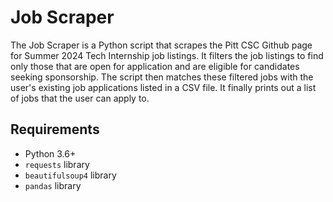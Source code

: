 # Job Scraper

The Job Scraper is a Python script that scrapes the Pitt CSC Github page for Summer 2024 Tech Internship job listings. It filters the job listings to find only those that are open for application and are eligible for candidates seeking sponsorship. The script then matches these filtered jobs with the user's existing job applications listed in a CSV file. It finally prints out a list of jobs that the user can apply to.

## Requirements

- Python 3.6+
- `requests` library
- `beautifulsoup4` library
- `pandas` library